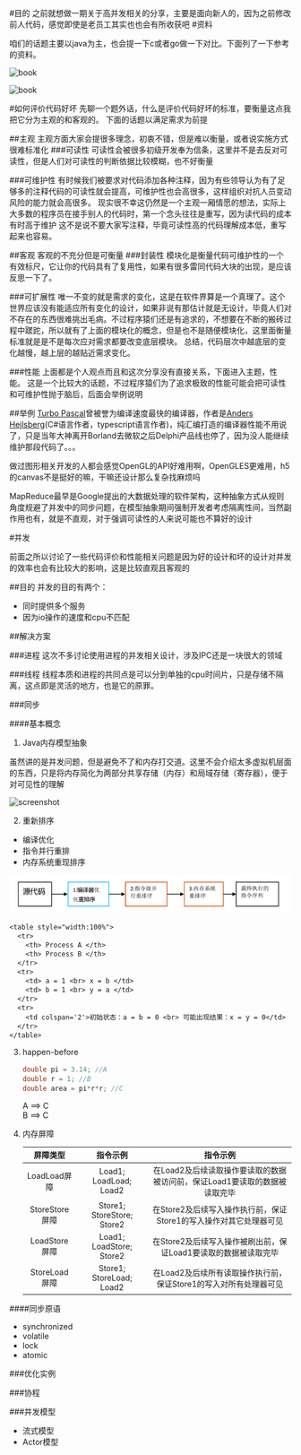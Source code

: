 #目的
之前就想做一期关于高并发相关的分享，主要是面向新人的，因为之前修改前人代码，感觉即使是老员工其实也也会有所收获吧
#资料

咱们的话题主要以java为主，也会提一下c或者go做一下对比。下面列了一下参考的资料。

![book](https://img1.doubanio.com/view/subject/l/public/s29405037.jpg)

![book](https://static001.infoq.cn/resource/image/98/15/981342d3b328a5e4ca7051c69a1d3b15.jpg?x-oss-process=image/resize,h_496)

#如何评价代码好坏
先聊一个题外话，什么是评价代码好坏的标准，要衡量这点我把它分为主观的和客观的。
下面的话题以满足需求为前提

##主观
主观方面大家会提很多理念，初衷不错，但是难以衡量，或者说实施方式很难标准化
###可读性
可读性会被很多初级开发奉为信条，这里并不是去反对可读性，但是人们对可读性的判断依据比较模糊，也不好衡量

###可维护性
有时候我们被要求对代码添加各种注释，因为有些领导认为有了足够多的注释代码的可读性就会提高，可维护性也会高很多，这样组织对抗人员变动风险的能力就会高很多。
现实很不幸这仍然是一个主观一厢情愿的想法，实际上大多数的程序员在接手别人的代码时，第一个念头往往是重写，因为读代码的成本有时高于维护
这不是说不要大家写注释，毕竟可读性高的代码理解成本低，重写起来也容易。

##客观
客观的不充分但是可衡量
###封装性
模块化是衡量代码可维护性的一个有效标尺，它让你的代码具有了复用性，如果有很多雷同代码大块的出现，是应该反思一下了。

###可扩展性
唯一不变的就是需求的变化，这是在软件界算是一个真理了。这个世界应该没有能适应所有变化的设计，如果非说有那估计就是无设计，毕竟人们对不存在的东西很难挑出毛病。不过程序猿们还是有追求的，不想要在不断的搬砖过程中蹉跎，所以就有了上面的模块化的概念，但是也不是随便模块化，这里面衡量标准就是是不是每次应对需求都要改变底层模块。
总结，代码层次中越底层的变化越慢，越上层的越贴近需求变化。

###性能
上面都是个人观点而且和这次分享没有直接关系，下面进入主题，性能。
这是一个比较大的话题，不过程序猿们为了追求极致的性能可能会把可读性和可维护性抛于脑后，后面会举例说明

##举例
[Turbo Pascal](https://zh.wikipedia.org/zh-hans/Turbo_Pascal)曾被誉为编译速度最快的编译器，作者是[Anders Hejlsberg](https://zh.wikipedia.org/wiki/%E5%AE%89%E5%BE%B7%E6%96%AF%C2%B7%E6%B5%B7%E5%B0%94%E6%96%AF%E4%BC%AF%E6%A0%BC)(C#语言作者，typescript语言作者)，纯汇编打造的编译器性能不用说了，只是当年大神离开Borland去微软之后Delphi产品线也停了，因为没人能继续维护那段代码了。。。

做过图形相关开发的人都会感觉OpenGL的API好难用啊，OpenGLES更难用，h5的canvas不是挺好的嘛，干嘛还设计那么复杂找麻烦吗

MapReduce最早是Google提出的大数据处理的软件架构，这种抽象方式从规则角度规避了并发中的同步问题，在模型抽象期间强制开发者考虑隔离性间，当然副作用也有，就是不直观，对于强调可读性的人来说可能也不算好的设计

#并发

前面之所以讨论了一些代码评价和性能相关问题是因为好的设计和坏的设计对并发的效率也会有比较大的影响，这是比较直观且客观的

##目的
并发的目的有两个：

- 同时提供多个服务
- 因为io操作的速度和cpu不匹配

##解决方案

###进程
这次不多讨论使用进程的并发相关设计，涉及IPC还是一块很大的领域

###线程
线程本质和进程的共同点是可以分到单独的cpu时间片，只是存储不隔离，这点即是灵活的地方，也是它的原罪。

###同步

####基本概念
1. Java内存模型抽象

 虽然讲的是并发问题，但是避免不了和内存打交道。这里不会介绍太多虚拟机层面的东西，只是将内存简化为两部分共享存储（内存）和局域存储（寄存器），便于对可见性的理解

 ![screenshot](http://ifeve.com/wp-content/uploads/2013/04/cpu.png)

2. 重新排序 
 - 编译优化 
 - 指令并行重排
 - 内存系统重现排序

 ![screenshot](instruct.png)
 
     
     
    <table style="width:100%">
      <tr>
        <th> Process A </th>
        <th> Process B </th> 
      </tr>
      <tr>
        <td> a = 1 <br> x = b </td>
        <td> b = 1 <br> y = a </td>
      </tr>
      <tr>
        <td colspan='2'>初始状态：a = b = 0 <br> 可能出现结果：x = y = 0</td>
      </tr>
    </table>



3. happen-before

    ```java
    double pi = 3.14; //A
    double r = 1; //B
    double area = pi*r*r; //C
    
    ```
    
    A ==> C <br>
    B ==> C
    
4. 内存屏障

    |屏障类型|指令示例|指令示例|
    |:-:|:-:|:-:|
    |LoadLoad屏障|Load1; LoadLoad; Load2|在Load2及后续读取操作要读取的数据被访问前，保证Load1要读取的数据被读取完毕|
    |StoreStore屏障|Store1; StoreStore; Store2|在Store2及后续写入操作执行前，保证Store1的写入操作对其它处理器可见|
    |LoadStore屏障|Load1; LoadStore; Store2|在Store2及后续写入操作被刷出前，保证Load1要读取的数据被读取完毕|
    |StoreLoad屏障| Store1; StoreLoad; Load2|在Load2及后续所有读取操作执行前，保证Store1的写入对所有处理器可见|
  

####同步原语 

- synchronized
- volatile
- lock
- atomic

###优化实例

###协程


###并发模型
- 流式模型
- Actor模型

